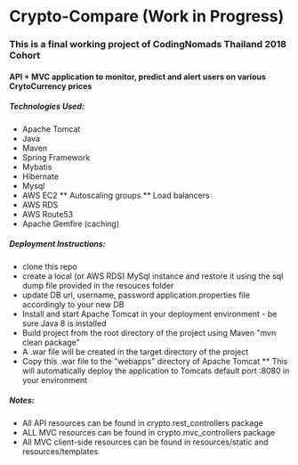 # Crypto-Compare (Work in Progress)

### This is a final working project of CodingNomads Thailand 2018 Cohort 

#### API + MVC application to monitor, predict and alert users on various CrytoCurrency prices

##### Technologies Used:
* Apache Tomcat
* Java
* Maven
* Spring Framework
* Mybatis
* Hibernate
* Mysql
* AWS EC2
** Autoscaling groups
** Load balancers
* AWS RDS
* AWS Route53
* Apache Gemfire (caching)

##### Deployment Instructions:
* clone this repo
* create a local (or AWS RDS) MySql instance and restore it using the sql dump file provided in the resouces folder
* update DB url, username, password application.properties file accordingly to your new DB
* Install and start Apache Tomcat in your deployment environment - be sure Java 8 is installed
* Build project from the root directory of the project using Maven "mvn clean package"
* A .war file will be created in the target directory of the project
* Copy this .war file to the "webapps" directory of Apache Tomcat 
** This will automatically deploy the application to Tomcats default port :8080 in your environment

##### Notes:
* All API resources can be found in crypto.rest_controllers package
* ALL MVC resources can be found in crypto.mvc_controllers package
* All MVC client-side resources can be found in resources/static and resources/templates

